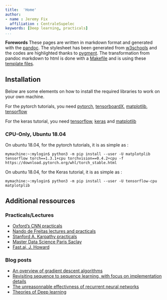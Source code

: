 ```yaml
---
title:  'Home'
author: 
- name : Jeremy Fix
  affiliation : CentraleSupelec
keywords: [Deep learning, practicals]
...
```



**Forewords** These pages are written in markdown format and
generated with the [pandoc](http://www.pandoc.org). The stylesheet has been generated from [w3schools](https://www.w3schools.com/) and the codes are highlighted thanks to [pygment](http://pygments.org/). The transformation from pandoc markdown to html is done with a [Makefile](Makefile) and is using these [template files](templates).

## Installation

Below are some elements on how to install the required libraries to work on your own machine.

For the pytorch tutorials, you need [pytorch](https://pytorch.org/get-started/locally/), [tensorboardX](https://github.com/lanpa/tensorboardX), [matplotlib](https://matplotlib.org/), [tensorflow](https://tensorflow.org/install)

For the keras tutorial, you need [tensorflow](https://tensorflow.org/install), [keras](http://www.keras.io/#installation) and [matplotlib](https://matplotlib.org)

### CPU-Only, Ubuntu 18.04

On ubuntu 18.04, for the pytorch tutorials, it is as simple as :

``` console
mymachine:~:mylogin$ python3 -m pip install --user -U matplotplib tensorflow torch==1.3.1+cpu torchvision==0.4.2+cpu -f https://download.pytorch.org/whl/torch_stable.html
```

On ubuntu 18.04, for the Keras tutorial, it is as simple as :

``` console
mymachine:~:mylogin$ python3 -m pip install --user -U tensorflow-cpu matplotplib
```

## Additional ressources

### Practicals/Lectures

- [Oxford’s CNN practicals](http://www.robots.ox.ac.uk/~vgg/practicals/cnn/)
- [Nando de Freitas lectures and practicals](https://www.cs.ox.ac.uk/people/nando.defreitas/machinelearning/)
- [Stanford A. Karpathy practicals](http://cs231n.github.io/>)
- [Master Data Science Paris Saclay](https://github.com/m2dsupsdlclass/lectures-labs>)
- [Fast.ai, J. Howard](https://www.fast.ai/)

### Blog posts

- [An overview of gradient descent algorithms](http://ruder.io/optimizing-gradient-descent/)
- [Revisiting sequence to sequence learning, with focus on implementation details](http://suriyadeepan.github.io/2016-12-31-practical-seq2seq/)
- [The unreasonnable effectivness of recurrent neural networks](http://karpathy.github.io/2015/05/21/rnn-effectiveness/)
- [Theories of Deep learning](https://stats385.github.io/)

